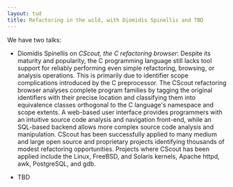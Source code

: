 ```yaml
---
layout: tud
title: Refactoring in the wild, with Diomidis Spinellis and TBD
---
```


We have two talks:

* Diomidis Spinellis on _CScout, the C refactoring browser_: Despite its maturity and popularity, 
the C programming language still
lacks tool support for reliably performing even simple refactoring,
browsing, or analysis operations. This is primarily due to identifier
scope complications introduced by the C preprocessor. The CScout
refactoring browser analyses complete program families by tagging the
original identifiers with their precise location and classifying them
into equivalence classes orthogonal to the C language's namespace and
scope extents. A web-based user interface provides programmers with an
intuitive source code analysis and navigation front-end, while an
SQL-based backend allows more complex source code analysis and
manipulation. CScout has been successfully applied to many medium and
large open source and proprietary projects identifying thousands of
modest refactoring opportunities. Projects where CScout has been applied
include the Linux, FreeBSD, and Solaris kernels, Apache httpd, awk,
PostgreSQL, and gdb.

* TBD